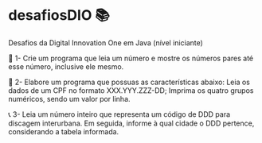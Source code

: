 # desafiosDIO 📚
Desafios da Digital Innovation One em Java (nível iniciante)

🔢 1- Crie um programa que leia um número e mostre os números pares até esse número, inclusive ele mesmo.

📄 2- Elabore um programa que possuas as características abaixo:
    Leia os dados de um CPF no formato XXX.YYY.ZZZ-DD;
    Imprima os quatro grupos numéricos, sendo um valor por linha.
    
    
📞 3- Leia um número inteiro que representa um código de DDD para discagem interurbana. Em seguida, informe à qual cidade o DDD pertence, considerando a tabela informada.    
